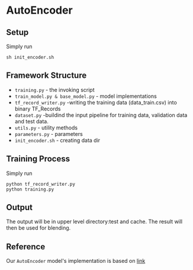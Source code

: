 # AutoEncoder
## Setup
Simply run
```
sh init_encoder.sh
```
## Framework Structure
* `training.py` - the invoking script
* `train_model.py & base_model.py` - model implementations
* `tf_record_writer.py` -writing the training data (data_train.csv) into binary TF_Records
* `dataset.py` -buildind the input pipeline for training data, validation data and test data.
* `utils.py` - utility methods
* `parameters.py` - parameters
* `init_encoder.sh` - creating data dir

## Training Process
Simply run 
```
python tf_record_writer.py
python training.py
```
## Output
The output will be in upper level directory:test and cache. The result will then be used for blending. 
## Reference
Our `AutoEncoder` model's implementation is based on [link](https://github.com/artem-oppermann/Deep-Autoencoders-For-Collaborative-Filtering)


